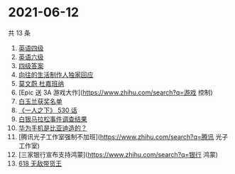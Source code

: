 # 2021-06-12

共 13 条

<!-- BEGIN -->
<!-- 最后更新时间 Sat Jun 12 2021 14:08:08 GMT+0800 (China Standard Time) -->

1. [英语四级](https://www.zhihu.com/search?q=英语四级)
2. [英语六级](https://www.zhihu.com/search?q=英语六级)
3. [四级答案](https://www.zhihu.com/search?q=四级答案)
4. [向往的生活制作人独家回应](https://www.zhihu.com/search?q=向往的生活)
5. [莫文蔚 杜嘉班纳](https://www.zhihu.com/search?q=莫文蔚)
6. [Epic 送 3A 游戏大作](https://www.zhihu.com/search?q=游戏 控制)
7. [白玉兰获奖名单](https://www.zhihu.com/search?q=白玉兰)
8. [《一人之下》 530 话](https://www.zhihu.com/search?q=一人之下)
9. [白银马拉松事件调查结果](https://www.zhihu.com/search?q=甘肃白银马拉松)
10. [华为手机是比亚迪造的？](https://www.zhihu.com/search?q=华为手机)
11. [腾讯光子工作室强制不加班](https://www.zhihu.com/search?q=腾讯 光子工作室)
12. [三家银行宣布支持鸿蒙](https://www.zhihu.com/search?q=银行 鸿蒙)
13. [618 无敌带货王](https://www.zhihu.com/search?q=脑洞)

<!-- END -->

